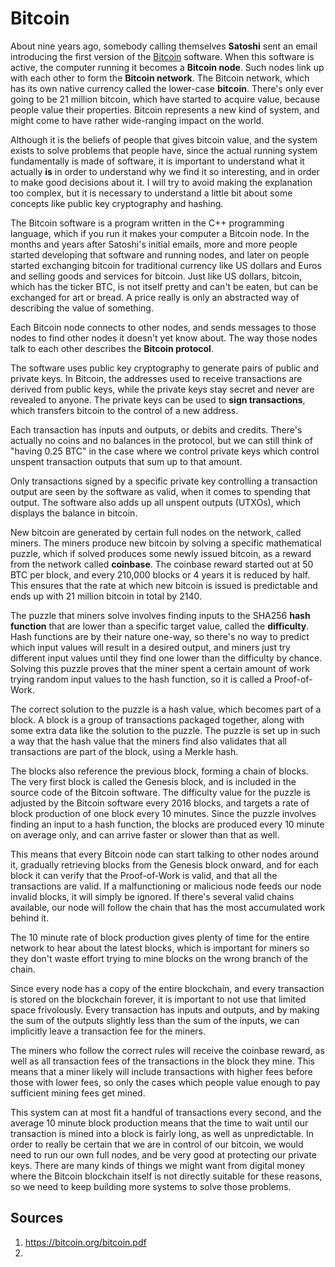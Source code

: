 # Bitcoin

About nine years ago, somebody calling themselves
<strong>Satoshi</strong> sent an email introducing
the first version of the
<a href="http://www.metzdowd.com/pipermail/cryptography/2009-January/014994.html">Bitcoin</a>
software. When this software is active, the computer running it
becomes a <strong>Bitcoin node</strong>. Such nodes link up with
each other to form the <strong>Bitcoin network</strong>. The Bitcoin
network, which has its own native currency called the
lower-case <strong>bitcoin</strong>. There's only ever going to be
21 million bitcoin, which have started to acquire value, because people
value their properties. Bitcoin represents a new kind of system, and might
come to have rather wide-ranging impact on the world.

Although it is the beliefs of people that gives bitcoin value, and
the system exists to solve problems that people have, since the
actual running system fundamentally is made of software, it is important
to understand what it actually <strong>is</strong> in order to understand
why we find it so interesting, and in order to make good decisions about
it. I will try to avoid making the explanation too complex,
but it is necessary to understand a little bit about some concepts like
public key cryptography and hashing.

The Bitcoin software is a program written in the C++ programming
language, which if you run it makes your computer a Bitcoin node.
In the months and years after Satoshi's initial emails,
more and more people started developing that software and running nodes,
and later on people started exchanging bitcoin for traditional currency
like US dollars and Euros and selling goods and services for bitcoin.
Just like US dollars, bitcoin, which has the ticker BTC, is not itself
pretty and can't be eaten, but can be exchanged for art or bread.
A price really is only an abstracted way of describing the value of something.

Each Bitcoin node connects to other nodes, and sends messages to those
nodes to find other nodes it doesn't yet know about. The way those nodes
talk to each other describes the <strong>Bitcoin protocol</strong>.

The software uses public key cryptography to generate pairs of public and
private keys. In Bitcoin, the addresses used to receive transactions are
derived from public keys, while the private keys stay secret and
never are revealed to anyone. The private keys can be used to
<strong>sign transactions</strong>, which transfers bitcoin to the
control of a new address.

Each transaction has inputs and outputs, or debits and credits. There's
actually no coins and no balances in the protocol, but we can
still think of "having 0.25 BTC" in the case where we control private
keys which control unspent transaction outputs that sum up to that
amount.

Only transactions signed by a specific private key controlling a transaction
output are seen by the software as valid, when it comes to spending
that output. The software also adds up all unspent outputs (UTXOs), which
displays the balance in bitcoin.

New bitcoin are generated by certain full nodes on the network,
called miners. The miners produce new bitcoin by solving a specific mathematical
puzzle, which if solved produces some newly issued bitcoin, as a reward from the
network called <strong>coinbase</strong>. The coinbase reward started out at
50 BTC per block, and every 210,000 blocks or 4 years it is reduced by half.
This ensures that the rate at which new bitcoin is issued is predictable and
ends up with 21 million bitcoin in total by 2140.

The puzzle that miners solve involves finding inputs to the SHA256
<strong>hash function</strong> that are lower than a specific target value,
called the <strong>difficulty</strong>. Hash functions
are by their nature one-way, so there's no way to predict which input values
will result in a desired output, and miners just try different input values
until they find one lower than the difficulty by chance. Solving this puzzle
proves that the miner spent a certain amount of work trying random input values
to the hash function, so it is called a Proof-of-Work.

The correct solution to the puzzle is a hash value, which becomes part of a
block. A block is a group of transactions packaged together, along with some
extra data like the solution to the puzzle. The puzzle is set up in such a
way that the hash value that the miners find also validates that all
transactions are part of the block, using a Merkle hash.

The blocks also reference the previous block, forming a chain of blocks. The
very first block is called the Genesis block, and is included in the source
code of the Bitcoin software. The difficulty value for the puzzle is adjusted
by the Bitcoin software every 2016 blocks, and targets a rate of block production
of one block every 10 minutes. Since the puzzle involves finding an input to
a hash function, the blocks are produced every 10 minute on average only, and
can arrive faster or slower than that as well.

This means that every Bitcoin node can start talking to other nodes around it,
gradually retrieving blocks from the Genesis block onward, and for each block
it can verify that the Proof-of-Work is valid, and that all the transactions
are valid. If a malfunctioning or malicious node feeds our node invalid blocks,
it will simply be ignored. If there's several valid chains available, our node
will follow the chain that has the most accumulated work behind it.

The 10 minute rate of block production gives plenty of time for the entire
network to hear about the latest blocks, which is important for miners so
they don't waste effort trying to mine blocks on the wrong branch of the chain.

Since every node has a copy of the entire blockchain, and every transaction is
stored on the blockchain forever, it is important to not use that limited space
frivolously. Every transaction has inputs and outputs, and by making the sum
of the outputs slightly less than the sum of the inputs, we can implicitly
leave a transaction fee for the miners.

The miners who follow the correct rules will receive the coinbase reward, as
well as all transaction fees of the transactions in the block they mine. This
means that a miner likely will include transactions with higher fees before
those with lower fees, so only the cases which people value enough to pay
sufficient mining fees get mined.

This system can at most fit a handful of transactions every second, and the
average 10 minute block production means that the time to wait until our
transaction is mined into a block is fairly long, as well as unpredictable.
In order to really be certain that we are in control of our bitcoin, we
would need to run our own full nodes, and be very good at protecting our
private keys. There are many kinds of things we might want from digital
money where the Bitcoin blockchain itself is not directly suitable for
these reasons, so we need to keep building more systems to solve those
problems.

## Sources

1. https://bitcoin.org/bitcoin.pdf
2. 
